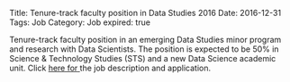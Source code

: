 Title: Tenure-track faculty position in Data Studies 2016
Date: 2016-12-31
Tags: Job
Category: Job
expired: true

Tenure-track faculty position in an emerging Data Studies minor program and research with Data Scientists.
The position is expected to be 50% in Science &amp; Technology Studies (STS) and a new Data Science academic unit. Click
<a href="https://recruit.ucdavis.edu/apply/JPF01228">here for </a> the job description and application.


